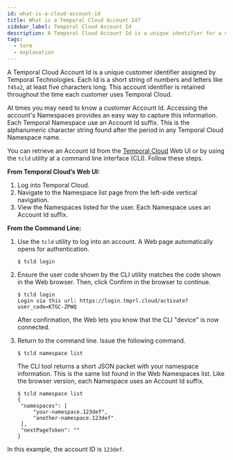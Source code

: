 ```yaml
---
id: what-is-a-cloud-account-id
title: What is a Temporal Cloud Account Id?
sidebar_label: Temporal Cloud Account Id
description: A Temporal Cloud Account Id is a unique identifier for a customer.
tags:
  - term
  - explanation
---
```



A Temporal Cloud Account Id is a unique customer identifier assigned by Temporal Technologies.
Each Id is a short string of numbers and letters like `f45a2`, at least five characters long.
This account identifier is retained throughout the time each customer uses Temporal Cloud.

At times you may need to know a customer Account Id.
Accessing the account's Namespaces provides an easy way to capture this information.
Each Temporal Namespace use an Account Id suffix.
This is the alphanumeric character string found after the period in any Temporal Cloud Namespace name.

You can retrieve an Account Id from the [Temporal Cloud](https://cloud.temporal.io) Web UI or by using the `tcld` utility at a command line interface (CLI).
Follow these steps.

**From Temporal Cloud’s Web UI:**

1. Log into Temporal Cloud.
2. Navigate to the Namespace list page from the left-side vertical navigation. 
3. View the Namespaces listed for the user. 
   Each Namespace uses an Account Id suffix.

**From the Command Line:**

1. Use the `tcld` utility to log into an account.
   A Web page automatically opens for authentication.

       $ tcld login

2. Ensure the user code shown by the CLI utility matches the code shown in the Web browser.
   Then, click Confirm in the browser to continue.

       $ tcld login
       Login via this url: https://login.tmprl.cloud/activate?user_code=KTGC-ZPWQ

   After confirmation, the Web lets you know that the CLI "device" is now connected.

4. Return to the command line.
   Issue the following command.

       $ tcld namespace list

   The CLI tool returns a short JSON packet with your namespace information. 
   This is the same list found in the Web Namespaces list.
   Like the browser version, each Namespace uses an Account Id suffix.

       $ tcld namespace list
       {
   	    "namespaces": [
       		"your-namespace.123def",
       		"another-namespace.123def"
   	    ],
       	"nextPageToken": ""
       }

In this example, the account ID is `123def`.



